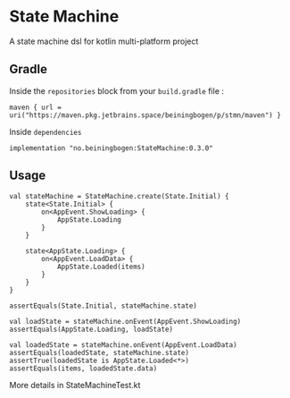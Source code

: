# State Machine

A state machine dsl for kotlin multi-platform project

## Gradle

Inside the `repositories` block from your `build.gradle` file : 
```
maven { url = uri("https://maven.pkg.jetbrains.space/beiningbogen/p/stmn/maven") }
```
Inside `dependencies`
```
implementation "no.beiningbogen:StateMachine:0.3.0"
```

## Usage 

```
val stateMachine = StateMachine.create(State.Initial) {
    state<State.Initial> {
        on<AppEvent.ShowLoading> {
            AppState.Loading
        }
    }

    state<AppState.Loading> {
        on<AppEvent.LoadData> {
            AppState.Loaded(items)
        }
    }
}

assertEquals(State.Initial, stateMachine.state)

val loadState = stateMachine.onEvent(AppEvent.ShowLoading)
assertEquals(AppState.Loading, loadState)

val loadedState = stateMachine.onEvent(AppEvent.LoadData)
assertEquals(loadedState, stateMachine.state)
assertTrue(loadedState is AppState.Loaded<*>)
assertEquals(items, loadedState.data)
```

More details in StateMachineTest.kt
